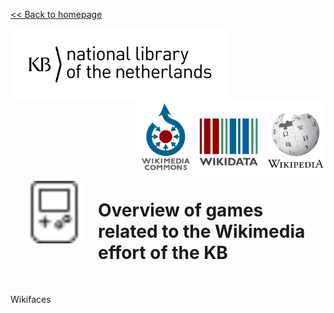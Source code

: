 [<< Back to homepage](https://kbnlwikimedia.github.io)

<img src="../media/KB_Nationale-Bibliotheek_Logo_RGB-Zwart-EN.png" width="350" hspace="0" align="left"/>
<img src="../media/wikimedia-logos.png" align="right" width="300" hspace="0" align="left"/>
<br clear="all"/>

<img src="../media/game-console-handheld.svg" align="left" width="100" hspace="20" vspace="10"/>

# Overview of games related to the Wikimedia effort of the KB
<br clear="all"/>

Wikifaces